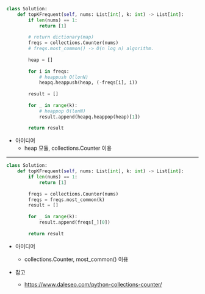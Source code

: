 ```python
class Solution:
    def topKFrequent(self, nums: List[int], k: int) -> List[int]:
        if len(nums) == 1:
            return [1]
        
        # return dictionary(map)
        freqs = collections.Counter(nums)
        # freqs.most_common() -> O(n log n) algorithm.
        
        heap = []
        
        for i in freqs:
            # heappush O(lonN)
            heapq.heappush(heap, (-freqs[i], i))
        
        result = []
        
        for _ in range(k):
            # heappop O(lonN)
            result.append(heapq.heappop(heap)[1])
        
        return result
```

- 아이디어
    - heap 모듈, collections.Counter 이용

---

```python
class Solution:
    def topKFrequent(self, nums: List[int], k: int) -> List[int]:
        if len(nums) == 1:
            return [1]
        
        freqs = collections.Counter(nums)
        freqs = freqs.most_common(k) 
        result = []
        
        for _ in range(k):
            result.append(freqs[_][0])
        
        return result
```

- 아이디어
    - collections.Counter, most_common() 이용

- 참고
    - https://www.daleseo.com/python-collections-counter/
